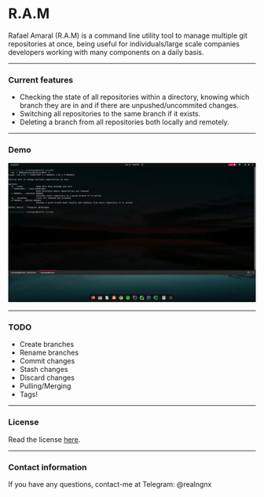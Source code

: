 # R.A.M
Rafael Amaral (R.A.M) is a command line utility tool to manage multiple git repositories at once, being useful for individuals/large scale companies developers working with many components on a daily basis.

------------------

### Current features

+ Checking the state of all repositories within a directory, knowing which branch they are in and if there are unpushed/uncommited changes.
+ Switching all repositories to the same branch if it exists.
+ Deleting a branch from all repositories both locally and remotely.

------------------

### Demo

![A demonstration of how ram can be used with multiple repositories.](images/sample.gif)

------------------

### TODO

+ Create branches
+ Rename branches
+ Commit changes
+ Stash changes
+ Discard changes
+ Pulling/Merging
+ Tags!

__________________

### License

Read the license [here](LICENSE).

__________________

### Contact information

If you have any questions, contact-me at Telegram: @realngnx

